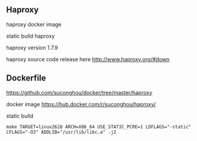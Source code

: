 ## Haproxy

haproxy docker image

static build haproxy

haproxy version 1.7.9

haproxy source code release here http://www.haproxy.org/#down

## Dockerfile

https://github.com/suconghou/docker/tree/master/haproxy

docker image  https://hub.docker.com/r/suconghou/haproxy/

static build

```
make TARGET=linux2628 ARCH=X86_64 USE_STATIC_PCRE=1 LDFLAGS="-static" CFLAGS="-O3" ADDLIB="/usr/lib/libc.a" -j2
```
